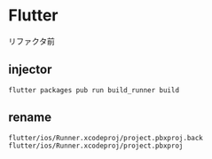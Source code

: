 # Flutter

リファクタ前

## injector

```
flutter packages pub run build_runner build
```

## rename

```
flutter/ios/Runner.xcodeproj/project.pbxproj.back
flutter/ios/Runner.xcodeproj/project.pbxproj
```
